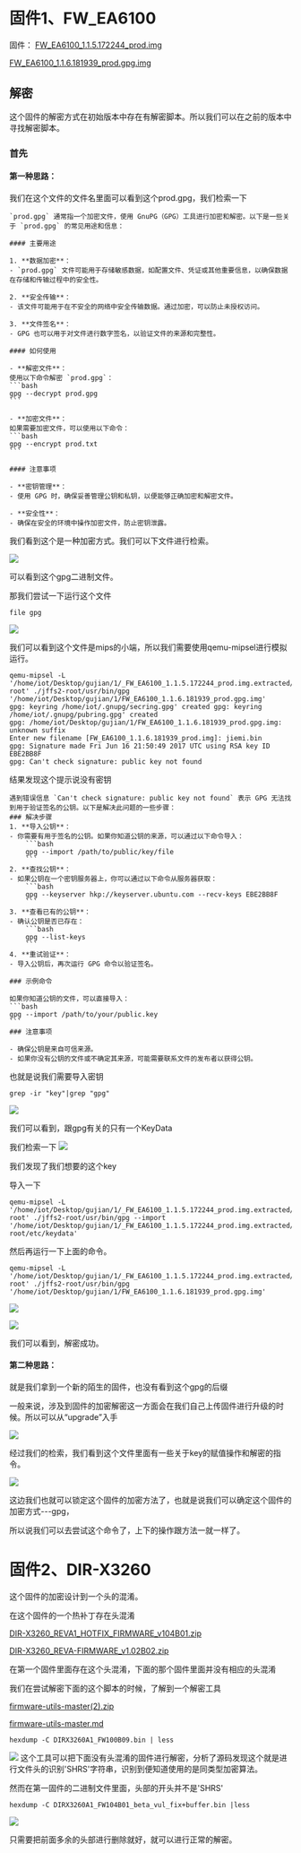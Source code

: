 # 固件1、FW_EA6100

固件：
[FW_EA6100_1.1.5.172244_prod.img](vx_attachments/14498079246388/FW_EA6100_1.1.5.172244_prod.img)

[FW_EA6100_1.1.6.181939_prod.gpg.img](vx_attachments/14498079246388/FW_EA6100_1.1.6.181939_prod.gpg.img)


## 解密

这个固件的解密方式在初始版本中存在有解密脚本。所以我们可以在之前的版本中寻找解密脚本。

### 首先

#### 第一种思路：

我们在这个文件的文件名里面可以看到这个prod.gpg，我们检索一下





    `prod.gpg` 通常指一个加密文件，使用 GnuPG（GPG）工具进行加密和解密。以下是一些关于 `prod.gpg` 的常见用途和信息：

    #### 主要用途

    1. **数据加密**：
    - `prod.gpg` 文件可能用于存储敏感数据，如配置文件、凭证或其他重要信息，以确保数据在存储和传输过程中的安全性。

    2. **安全传输**：
    - 该文件可能用于在不安全的网络中安全传输数据。通过加密，可以防止未授权访问。

    3. **文件签名**：
    - GPG 也可以用于对文件进行数字签名，以验证文件的来源和完整性。

    #### 如何使用

    - **解密文件**：
    使用以下命令解密 `prod.gpg`：
    ```bash
    gpg --decrypt prod.gpg
    ```

    - **加密文件**：
    如果需要加密文件，可以使用以下命令：
    ```bash
    gpg --encrypt prod.txt
    ```

    #### 注意事项

    - **密钥管理**：
    - 使用 GPG 时，确保妥善管理公钥和私钥，以便能够正确加密和解密文件。

    - **安全性**：
    - 确保在安全的环境中操作加密文件，防止密钥泄露。


我们看到这个是一种加密方式。我们可以下文件进行检索。

![](vx_images/226924801927138.png)


可以看到这个gpg二进制文件。

那我们尝试一下运行这个文件

    file gpg

![](vx_images/418322306781480.png)

我们可以看到这个文件是mips的小端，所以我们需要使用qemu-mipsel进行模拟运行。

    qemu-mipsel -L '/home/iot/Desktop/gujian/1/_FW_EA6100_1.1.5.172244_prod.img.extracted/jffs2-root' ./jffs2-root/usr/bin/gpg '/home/iot/Desktop/gujian/1/FW_EA6100_1.1.6.181939_prod.gpg.img'
    gpg: keyring /home/iot/.gnupg/secring.gpg' created gpg: keyring /home/iot/.gnupg/pubring.gpg' created
    gpg: /home/iot/Desktop/gujian/1/FW_EA6100_1.1.6.181939_prod.gpg.img: unknown suffix
    Enter new filename [FW_EA6100_1.1.6.181939_prod.img]: jiemi.bin
    gpg: Signature made Fri Jun 16 21:50:49 2017 UTC using RSA key ID EBE2BB8F
    gpg: Can't check signature: public key not found

结果发现这个提示说没有密钥


    遇到错误信息 `Can't check signature: public key not found` 表示 GPG 无法找到用于验证签名的公钥。以下是解决此问题的一些步骤：
    ### 解决步骤
    1. **导入公钥**：
    - 你需要有用于签名的公钥。如果你知道公钥的来源，可以通过以下命令导入：
        ```bash
        gpg --import /path/to/public/key/file
        ```
    2. **查找公钥**：
    - 如果公钥在一个密钥服务器上，你可以通过以下命令从服务器获取：
        ```bash
        gpg --keyserver hkp://keyserver.ubuntu.com --recv-keys EBE2BB8F
        ```
    3. **查看已有的公钥**：
    - 确认公钥是否已存在：
        ```bash
        gpg --list-keys
        ```
    4. **重试验证**：
    - 导入公钥后，再次运行 GPG 命令以验证签名。

    ### 示例命令

    如果你知道公钥的文件，可以直接导入：
    ```bash
    gpg --import /path/to/your/public.key
    ```
    ### 注意事项

    - 确保公钥是来自可信来源。
    - 如果你没有公钥的文件或不确定其来源，可能需要联系文件的发布者以获得公钥。


也就是说我们需要导入密钥

    grep -ir "key"|grep "gpg"

![](vx_images/453444246590629.png)

我们可以看到，跟gpg有关的只有一个KeyData

我们检索一下
![](vx_images/298256745148745.png)



我们发现了我们想要的这个key

导入一下

    qemu-mipsel -L '/home/iot/Desktop/gujian/1/_FW_EA6100_1.1.5.172244_prod.img.extracted/jffs2-root' ./jffs2-root/usr/bin/gpg --import '/home/iot/Desktop/gujian/1/_FW_EA6100_1.1.5.172244_prod.img.extracted/jffs2-root/etc/keydata' 

然后再运行一下上面的命令。


    qemu-mipsel -L '/home/iot/Desktop/gujian/1/_FW_EA6100_1.1.5.172244_prod.img.extracted/jffs2-root' ./jffs2-root/usr/bin/gpg '/home/iot/Desktop/gujian/1/FW_EA6100_1.1.6.181939_prod.gpg.img'

![](vx_images/501135897002423.png)


![](vx_images/433793736925231.png)

我们可以看到，解密成功。


#### 第二种思路：

就是我们拿到一个新的陌生的固件，也没有看到这个gpg的后缀

一般来说，涉及到固件的加密解密这一方面会在我们自己上传固件进行升级的时候。所以可以从“upgrade”入手

![](vx_images/12104400080521.png)



经过我们的检索，我们看到这个文件里面有一些关于key的赋值操作和解密的指令。

![](vx_images/496943154641533.png)

这边我们也就可以锁定这个固件的加密方法了，也就是说我们可以确定这个固件的加密方式---gpg，

所以说我们可以去尝试这个命令了，上下的操作跟方法一就一样了。



# 固件2、DIR-X3260

这个固件的加密设计到一个头的混淆。

在这个固件的一个热补丁存在头混淆

[DIR-X3260_REVA1_HOTFIX_FIRMWARE_v104B01.zip](vx_attachments/14498079246388/DIR-X3260_REVA1_HOTFIX_FIRMWARE_v104B01.zip)

[DIR-X3260_REVA-FIRMWARE_v1.02B02.zip](vx_attachments/14498079246388/DIR-X3260_REVA-FIRMWARE_v1.02B02.zip)



在第一个固件里面存在这个头混淆，下面的那个固件里面并没有相应的头混淆

我们在尝试解密下面的这个脚本的时候，了解到一个解密工具

[firmware-utils-master(2).zip](vx_attachments/14498079246388/firmware-utils-master(2).zip)

[firmware-utils-master.md](vx_attachments/14498079246388/firmware-utils-master.md)


    hexdump -C DIRX3260A1_FW100B09.bin | less

![](vx_images/3135185703429.png)
这个工具可以把下面没有头混淆的固件进行解密，分析了源码发现这个就是进行文件头的识别'SHRS'字符串，识别到便知道使用的是同类型加密算法。

然而在第一固件的二进制文件里面，头部的开头并不是'SHRS'

    hexdump -C DIRX3260A1_FW104B01_beta_vul_fix+buffer.bin |less

![](vx_images/528402305208340.png)


只需要把前面多余的头部进行删除就好，就可以进行正常的解密。



























